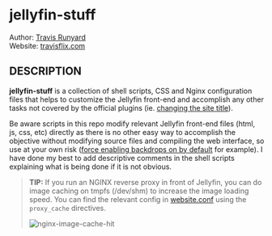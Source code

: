 # jellyfin-stuff

Author: [Travis Runyard](mailto:travisrunyard@gmail.com)<br>
Website: [travisflix.com](https://travisflix.com)<br>

## DESCRIPTION

**jellyfin-stuff** is a collection of shell scripts, CSS and Nginx configuration files that helps to customize the Jellyfin front-end and accomplish any other tasks not covered by the official plugins (ie. [changing the site title](https://github.com/visualblind/jellyfin-stuff/blob/master/shell-scripts/jellyfin-set-title.sh)).


Be aware scripts in this repo modify relevant Jellyfin front-end files (html, js, css, etc) directly as there is no other easy way to accomplish the objective without modifying source files and compiling the web interface, so use at your own risk ([force enabling backdrops on by default](https://github.com/visualblind/jellyfin-stuff/blob/master/shell-scripts/jellyfin-backdrops-enable.sh) for example). I have done my best to add descriptive comments in the shell scripts explaining what is being done if it is not obvious.


> **TIP:** If you run an NGINX reverse proxy in front of Jellyfin, you can do image caching on tmpfs (/dev/shm) to increase the image loading speed. You can find the relevant config in [website.conf](https://github.com/visualblind/jellyfin-stuff/blob/master/nginx/website.conf#L126) using the `proxy_cache` directives.<p>![nginx-image-cache-hit](https://i.ibb.co/R2HwVMW/nginx-image-cache-hit.png)</p>

